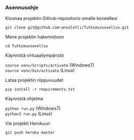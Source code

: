 ### Asennusohje

Kloonaa projektin Github-repositorio omalle koneellesi

`git clone git@github.com:ansolotli/Tutkimussovellus.git`

Mene projektin hakemistoon

`cd Tutkimussovellus`

Käynnistä virtuaaliympäristö

`source venv/Scripts/activate` (Windows7)  
`source venv/bin/activate` (Linux)

Lataa projektin riippuvuudet

`pip install -r requirements.txt`

Käynnistä ohjelma

`python run.py` (Windows7)  
`python3 run.py` (Linux)

Vie projekti Herokuun

`git push heroku master`

